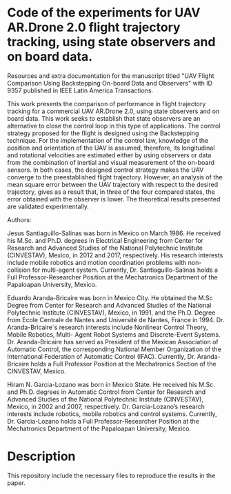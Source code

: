 # Code of the experiments for UAV AR.Drone 2.0 flight trajectory tracking, using state observers and on board data. 
Resources and extra documentation for the manuscript titled "UAV Flight Comparison Using Backstepping On-board Data and Observers" with ID 9357 published in IEEE Latin America Transactions.

This work presents the comparison of performance in flight trajectory tracking for a commercial UAV AR.Drone 2.0, using state observers and on board data. This work seeks to establish that state observers are an alternative to close the control loop in this type of applications. The control strategy proposed for the flight is designed using the Backstepping technique. For the implementation of the control law, knowledge of the position and orientation of the UAV is assumed, therefore, its longitudinal and rotational velocities are estimated either by using observers or data from the combination of inertial and visual measurement of the on-board sensors. In both cases, the designed control strategy makes the UAV converge to the preestablished flight trajectory. However, an analysis of the mean square error between the UAV trajectory with respect to the desired trajectory, gives as a result that, in three of the four compared states, the error obtained with the observer is lower. The theoretical results presented are validated experimentally.

Authors:

Jesus Santiaguillo-Salinas was born in Mexico on March 1986. He received his M.Sc. and Ph.D. degrees in Electrical Engineering from Center for Research and Advanced Studies of the National Polytechnic Institute (CINVESTAV), Mexico, in 2012 and 2017, respectively. His research interests include mobile robotics and motion coordination problems with non-collision for multi-agent system. Currently, Dr. Santiaguillo-Salinas holds a Full Professor-Researcher Position at the Mechatronics Department of the Papaloapan University, Mexico.

Eduardo Aranda-Bricaire was born in Mexico City. He obtained the M.Sc Degree from Center for Research and Advanced Studies of the National Polytechnic Institute (CINVESTAV), Mexico, in 1991, and the Ph.D. Degree from Ecole Centrale de Nantes and Université de Nantes, France in 1994. Dr. Aranda-Bricaire´s research interests include Nonlinear Control Theory, Mobile Robotics, Multi- Agent Robot Systems and Discrete-Event Systems. Dr. Aranda-Bricaire has served as President of the Mexican Association of Automatic Control, the corresponding National Member Organization of the International Federation of Automatic Control (IFAC). Currently, Dr. Aranda-Bricaire holds a Full Professor Position at the Mechatronics Section of the CINVESTAV, Mexico.

Hiram N. Garcia-Lozano was born in Mexico State. He received his M.Sc. and Ph.D. degrees in Automatic Control from Center for Research and Advanced Studies of the National Polytechnic Institute (CINVESTAV), Mexico, in 2002 and 2007, respectively. Dr. Garcia-Lozano’s research interests include robotics, mobile robotics and control systems. Currently, Dr. Garcia-Lozano holds a Full Professor-Researcher Position at the Mechatronics Department of the Papaloapan University, Mexico.

# Description
This repository include the necessary files to reproduce the results in the paper.
